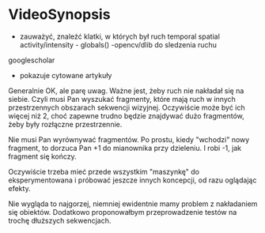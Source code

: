 # VideoSynopsis
- zauważyć, znaleźć klatki, w których był ruch
temporal spatial activity/intensity - globals()
-opencv/dlib do sledzenia ruchu

googlescholar
- pokazuje cytowane artykuły

Generalnie OK, ale parę uwag. Ważne jest, żeby ruch nie nakładał się na siebie.
Czyli musi Pan wyszukać fragmenty, które mają ruch w innych przestrzennych 
obszarach sekwencji wizyjnej. 
Oczywiście może być ich więcej niż 2, 
choć zapewne trudno będzie znajdywać dużo fragmentów, żeby były rozłączne przestrzennie.

Nie musi Pan wyrównywać fragmentów. 
Po prostu, kiedy "wchodzi" nowy fragment, to dorzuca Pan +1 do mianownika przy dzieleniu. 
I robi -1, jak fragment się kończy.

Oczywiście trzeba mieć przede wszystkim "maszynkę" do eksperymentowana 
i próbować jeszcze innych koncepcji, od razu oglądając efekty.

Nie wygląda to najgorzej, niemniej ewidentnie mamy problem z nakładaniem się obiektów. 
Dodatkowo proponowałbym przeprowadzenie testów na trochę dłuższych sekwencjach.
